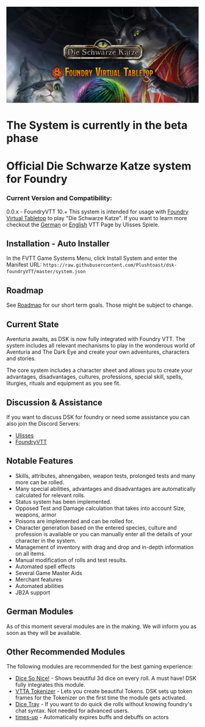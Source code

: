 ![alt text](https://github.com/Plushtoast/dsk-foundryVTT/blob/master/icons/githublogo.webp?raw=true)

# The System is currently in the beta phase

# Official Die Schwarze Katze system for Foundry


### Current Version and Compatibility:
0.0.x - FoundryVTT 10.+
This system is intended for usage with [Foundry Virtual Tabletop](https://foundryvtt.com/) to play "Die Schwarze Katze".
If you want to learn more checkout the [German](https://ulisses-spiele.de/virtual-tabletop-dsa-vtt/) or [English](https://ulisses-us.com/ulisses-virtual-tabletops/virtual-tabletop-dsa-vtt/) VTT Page by Ulisses Spiele.

## Installation - Auto Installer
In the FVTT Game Systems Menu, click Install System and enter the Manifest URL: `https://raw.githubusercontent.com/Plushtoast/dsk-foundryVTT/master/system.json`

## Roadmap
See [Roadmap](https://github.com/users/Plushtoast/projects/3/views/6) for our short term goals. Those might be subject to change.

## Current State
Aventuria awaits, as DSK is now fully integrated with Foundry VTT.
The system includes all relevant mechanisms to play in the wonderous world of Aventuria and The Dark Eye and create your own adventures, characters and stories.

The core system includes a character sheet and allows you to create your advantages, disadvantages, cultures, professions, special skill, spells, liturgies, rituals and equipment as you see fit.

## Discussion & Assistance
If you want to discuss DSK for foundry or need some assistance you can also join the Discord Servers:
* [Ulisses](https://discord.com/invite/SnqCgcvPzR)
* [FoundryVTT](https://discord.gg/foundryvtt)

## Notable Features
* Skills, attributes, ahnengaben, weapon tests, prolonged tests and many more can be rolled.
* Many special abilities, advantages and disadvantages are automatically calculated for relevant rolls.
* Status system has been implemented.
* Opposed Test and Damage calculation that takes into account Size, weapons, armor
* Poisons are implemented and can be rolled for.
* Character generation based on the entered species, culture and profession is available or you can manually enter all the details of your character in the system.
* Management of inventory with drag and drop and in-depth information on all items.
* Manual modification of rolls and test results.
* Automated spell effects
* Several Game Master Aids
* Merchant features
* Automated abilities
* JB2A support



<h2>German Modules</h2>
As of this moment several modules are in the making. We will inform you as soon as they will be available.

## Other Recommended Modules
The following modules are recommended for the best gaming experience:
- [Dice So Nice!](https://gitlab.com/riccisi/foundryvtt-dice-so-nice) - Shows beautiful 3d dice on every roll. A must have! DSK fully integrates this module.
- [VTTA Tokenizer](https://github.com/mrprimate/vtta-tokenizer) - Lets you create beautiful Tokens. DSK sets up token frames for the Tokenizer on the first time the module gets activated.
- [Dice Tray](https://gitlab.com/asacolips-projects/foundry-mods/foundry-vtt-dice-calculator) - If you want to do quick die rolls without knowing foundry's chat syntax. Not needed for advanced users.
- [times-up](https://gitlab.com/tposney/times-up) - Automatically expires buffs and debuffs on actors


